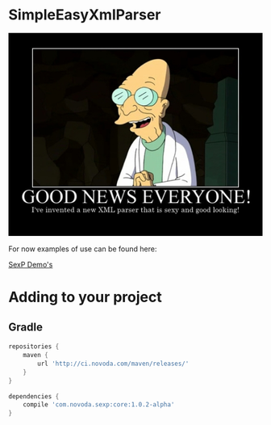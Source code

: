 SimpleEasyXmlParser
===================

![SexP](/professor_sexp.jpg)

For now examples of use can be found here:

[SexP Demo's](https://github.com/novoda/SimpleEasyXmlParser/tree/master/demo/src/main/java/com/novoda/demo)

Adding to your project
======

Gradle
-
````groovy
repositories {
    maven {
        url 'http://ci.novoda.com/maven/releases/'
    }
}
`````

````groovy
dependencies {
    compile 'com.novoda.sexp:core:1.0.2-alpha'
}
````
